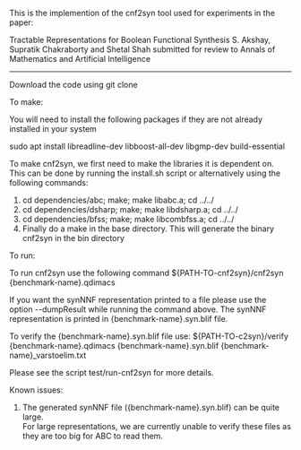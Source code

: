 This is the implemention of the cnf2syn tool used for experiments in the paper:

Tractable Representations for Boolean Functional Synthesis
S. Akshay,  Supratik Chakraborty and Shetal Shah
submitted for review to Annals of Mathematics and Artificial Intelligence

-----
Download the code using git clone 

To make:

You will need to install the following packages if they are not already installed in your system

sudo apt install libreadline-dev libboost-all-dev libgmp-dev build-essential 

To make cnf2syn, we first need to make the libraries it is dependent on. This can be done by running the install.sh script or
alternatively using the following commands:
1. cd dependencies/abc; make; make libabc.a; cd ../../
2. cd dependencies/dsharp; make; make libdsharp.a; cd ../../
3. cd dependencies/bfss; make; make libcombfss.a; cd ../../
4. Finally do a make in the base directory. This will generate the binary cnf2syn in the bin directory

To run:

To run cnf2syn use the following command ${PATH-TO-cnf2syn}/cnf2syn {benchmark-name}.qdimacs

If you want the synNNF representation printed to a file please use the option --dumpResult while running the command above.
The synNNF representation is printed in {benchmark-name}.syn.blif file.

To verify the {benchmark-name}.syn.blif file use:
    ${PATH-TO-c2syn}/verify {benchmark-name}.qdimacs {benchmark-name}.syn.blif {benchmark-name}_varstoelim.txt

Please see the script test/run-cnf2syn for more details.

Known issues:

1. The generated synNNF file ({benchmark-name}.syn.blif) can be quite large.  
For large representations,  we are currently unable to verify these files as they are too big for ABC to read them.
